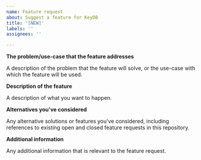 ```yaml
---
name: Feature request
about: Suggest a feature for KeyDB
title: '[NEW]'
labels: ''
assignees: ''

---
```


**The problem/use-case that the feature addresses**

A description of the problem that the feature will solve, or the use-case with which the feature will be used.

**Description of the feature**

A description of what you want to happen.

**Alternatives you've considered**

Any alternative solutions or features you've considered, including references to existing open and closed feature requests in this repository.

**Additional information**

Any additional information that is relevant to the feature request.
